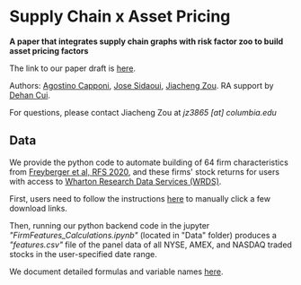 # Supply Chain x Asset Pricing

__A paper that integrates supply chain graphs with risk factor zoo to build asset pricing factors__

The link to our paper draft is [here](https://papers.ssrn.com/sol3/papers.cfm?abstract_id=5031617).

Authors: [Agostino Capponi](https://www.columbia.edu/~ac3827/), [Jose Sidaoui](https://ieor.columbia.edu/content/jose-sidaoui-gali), [Jiacheng Zou](https://jiachzou.github.io/). RA support by [Dehan Cui](https://www.linkedin.com/in/dehancui).

For questions, please contact Jiacheng Zou at _jz3865 [at] columbia.edu_ 




## Data

We provide the python code to automate building of 64 firm characteristics from [Freyberger et al, RFS 2020](https://academic.oup.com/rfs/article/33/5/2326/5821383), and these firms' stock returns for users with access to [Wharton Research Data Services (WRDS)](https://wrds-www.wharton.upenn.edu/).  <br>

First, users need to follow the instructions [here](https://docs.google.com/document/d/1hWdw7lofLNZHhWo9tJ_p0OlMmrIHLzIOB44Zy40EPG4/edit?usp=sharing) to manually click a few download links.  <br>

Then, running our python backend code in the jupyter _"FirmFeatures_Calculations.ipynb"_ (located in "Data" folder) produces a _"features.csv"_ file of the panel data of all NYSE, AMEX, and NASDAQ traded stocks in the user-specified date range.  <br>

We document detailed formulas and variable names [here](https://docs.google.com/spreadsheets/d/1L9-sw4nrinA3j_lgsoJaKbawV0w-DLHXKzcfsmd6dGM/edit?usp=sharing).
